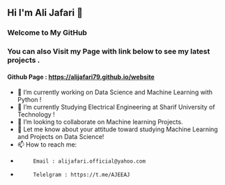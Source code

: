 ## Hi I'm Ali Jafari 👋

### Welcome to My GitHub
### You can also Visit my Page with link below to see my latest projects .
#### Github Page : https://alijafari79.github.io/website
<!--
**alijafari79/alijafari79** is a ✨ _special_ ✨ repository because its `README.md` (this file) appears on your GitHub profile.
-->

- 🔭 I’m currently working on Data Science and Machine Learning with Python !
- 🌱 I’m currently Studying Electrical Engineering at Sharif University of Technology !
- 👯 I’m looking to collaborate on Machine learning Projects.
- 💬 Let me know about your attitude toward studying Machine Learning and Projects on Data Science! 
- 📫 How to reach me: 
-          Email : alijafari.official@yahoo.com
-          Telelgram : https://t.me/AJEEAJ
<!--          
- 😄 Pronouns: ...
- ⚡ Fun fact: ...
-->

